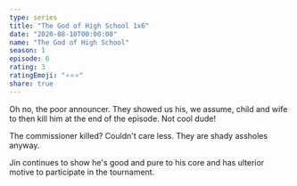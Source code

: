 ```yaml
---
type: series
title: "The God of High School 1x6"
date: "2020-08-10T00:00:00"
name: "The God of High School"
season: 1
episode: 6
rating: 3
ratingEmoji: "⭐️⭐️⭐️"
share: true
---
```


Oh no, the poor announcer. They showed us his, we assume, child and wife to then kill him at the end of the episode. Not cool dude!

The commissioner killed? Couldn't care less. They are shady assholes anyway.

Jin continues to show he's good and pure to his core and has ulterior motive to participate in the tournament.

